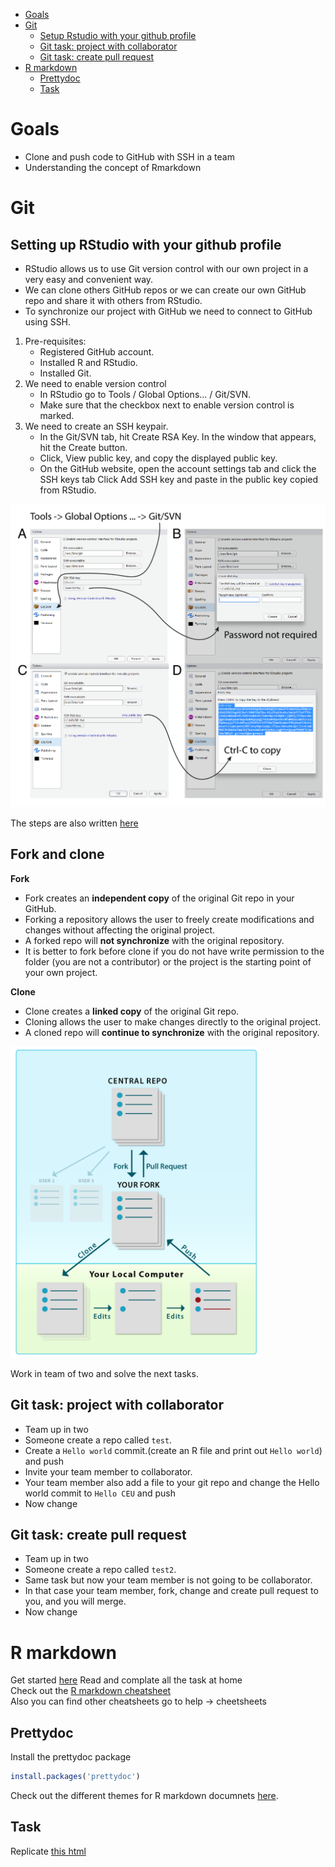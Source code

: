 -   [Goals](#goals)
-   [Git](#git)
    -   [Setup Rstudio with your github profile](#setup-rstudio-with-your-github-profile)
    -   [Git task: project with collaborator](#git-task-project-with-collaborator)
    -   [Git task: create pull request](#git-task-create-pull-request)
-   [R markdown](#r-markdown)
    -   [Prettydoc](#prettydoc)
    -   [Task](#task)

Goals
=====

-   Clone and push code to GitHub with SSH in a team
-   Understanding the concept of Rmarkdown

Git
===

Setting up RStudio with your github profile
--------------------------------------

- RStudio allows us to use Git version control with our own project in a very easy and convenient way. 
- We can clone others GitHub repos or we can create our own GitHub repo and share it with others from RStudio.
- To synchronize our project with GitHub we need to connect to GitHub using SSH.

1. Pre-requisites:
    - Registered GitHub account.
    - Installed R and RStudio.
    - Installed Git.
2. We need to enable version control
    - In RStudio go to Tools / Global Options... / Git/SVN.
    - Make sure that the checkbox next to enable version control is marked.
3. We need to create an SSH keypair. 
    - In the Git/SVN tab, hit Create RSA Key. In the window that appears, hit the Create button.
    - Click, View public key, and copy the displayed public key.
    - On the GitHub website, open the account settings tab and click the SSH keys tab Click Add SSH key and paste in the public key copied from RStudio.

<img src="figure-markdown_github/r_git.png" width="600">

The steps are also written [here](https://github.com/daroczig/CEU-R-skills#technical-prerequisites)

Fork and clone
--------------------------------------

**Fork**
- Fork creates an **independent copy** of the original Git repo in your GitHub.
- Forking a repository allows the user to freely create modifications and changes without affecting the original project.
- A forked repo will **not synchronize** with the original repository.
- It is better to fork before clone if you do not have write permission to the folder (you are not a contributor) or the project is the starting point of your own project.

**Clone**
- Clone creates a **linked copy** of the original Git repo.
- Cloning allows the user to make changes directly to the original project.
- A cloned repo will **continue to synchronize** with the original repository.

<img src="figure-markdown_github/git_fork_clone.png" width="400">

Work in team of two and solve the next tasks.

Git task: project with collaborator
-----------------------------------

-   Team up in two
-   Someone create a repo called `test`.
-   Create a `Hello world` commit.(create an R file and print out `Hello world`) and push
-   Invite your team member to collaborator.
-   Your team member also add a file to your git repo and change the Hello world commit to `Hello CEU` and push
-   Now change

Git task: create pull request
-----------------------------

-   Team up in two
-   Someone create a repo called `test2`.
-   Same task but now your team member is not going to be collaborator.
-   In that case your team member, fork, change and create pull request to you, and you will merge.
-   Now change

R markdown
==========

Get started [here](https://rmarkdown.rstudio.com/index.html) 
Read and complate all the task at home <br> Check out the [R markdown cheatsheet](https://www.rstudio.com/wp-content/uploads/2015/02/rmarkdown-cheatsheet.pdf)<br> Also you can find other cheatsheets go to help -&gt; cheetsheets

Prettydoc
---------

Install the prettydoc package

``` r
install.packages('prettydoc')
```

Check out the different themes for R markdown documnets [here](https://prettydoc.statr.me/themes.html).

Task
----

Replicate [this html](Practice_task.html)


